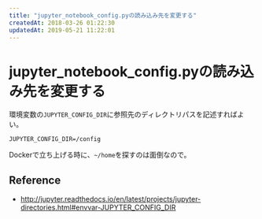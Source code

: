 ```yaml
---
title: "jupyter_notebook_config.pyの読み込み先を変更する"
createdAt: 2018-03-26 01:22:30
updatedAt: 2019-05-21 11:22:01
---
```


# jupyter_notebook_config.pyの読み込み先を変更する

環境変数の`JUPYTER_CONFIG_DIR`に参照先のディレクトリパスを記述すればよい。

```
JUPYTER_CONFIG_DIR=/config
```

Dockerで立ち上げる時に、`~/home`を探すのは面倒なので。

## Reference

- http://jupyter.readthedocs.io/en/latest/projects/jupyter-directories.html#envvar-JUPYTER_CONFIG_DIR
